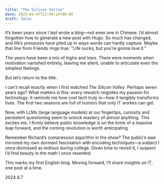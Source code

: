 ```yaml
---
title: "The Silicon Valley"
date: 2025-04-07T22:09:24+08:00
draft: false
---
```


It’s been years since I last wrote a blog—not even one in Chinese. I’d almost forgotten how to generate a new post with Hugo. So much has changed, and life’s pressures have piled up in ways words can hardly capture. Maybe that line from Friends rings true: "Life sucks, but you’re gonna love it."

The years have been a mix of highs and lows. There were moments when motivation vanished entirely, leaving me silent, unable to articulate even the simplest feelings.

But let’s return to the title.

I can’t recall exactly when I first watched *The Silicon Valley*. Perhaps seven years ago? What matters is this: every rewatch reignites my passion for technology. It reminds me how cool tech truly is—how it tangibly transforms lives. The first two seasons are full of humors that only IT workes can get. 

Now, with LLMs (large language models) at our fingertips, curiosity and persistent questioning seem to unlock mastery of almost anything. This excites me. I firmly believe public knowledge is on the brink of a massive leap forward, and the coming revolution is worth anticipating.

Remember Richard’s compression algorithm in the show? The public’s awe mirrored my own dormant fascination with encoding techniques—a subject I once dismissed as tedious during college. Given time to revisit it, I suspect I’d find beauty in the math I once resented.

This marks my first English blog. Moving forward, I’ll share insights on IT, one post at a time.

2024.4.7


